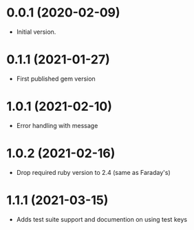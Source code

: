 # 0.0.1 (2020-02-09)

- Initial version.

# 0.1.1 (2021-01-27)

- First published gem version

# 1.0.1 (2021-02-10)

- Error handling with message

# 1.0.2 (2021-02-16)

- Drop required ruby version to 2.4 (same as Faraday's)

# 1.1.1 (2021-03-15)

- Adds test suite support and documention on using test keys
